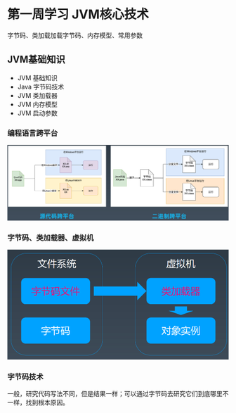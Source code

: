 # 第一周学习 JVM核心技术

字节码、类加载加载字节码、内存模型、常用参数

## JVM基础知识

- JVM 基础知识
- Java 字节码技术
- JVM 类加载器
- JVM 内存模型
- JVM 启动参数

### 编程语言跨平台

<img src="JavaForward\image-20211119173452069.png">

### 字节码、类加载器、虚拟机

<img src="JavaForward\image-20211119173641367.png">

### 字节码技术

一般，研究代码写法不同，但是结果一样；可以通过字节码去研究它们到底哪里不一样，找到根本原因。
